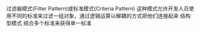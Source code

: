 过滤器模式(Filter Pattern)或标准模式(Criteria Pattern)
这种模式允许开发人员使用不同的标准来过滤一组对象，通过逻辑运算以解耦的方式把他们连接起来
结构型模式
结合多个标准来获得单一标准
